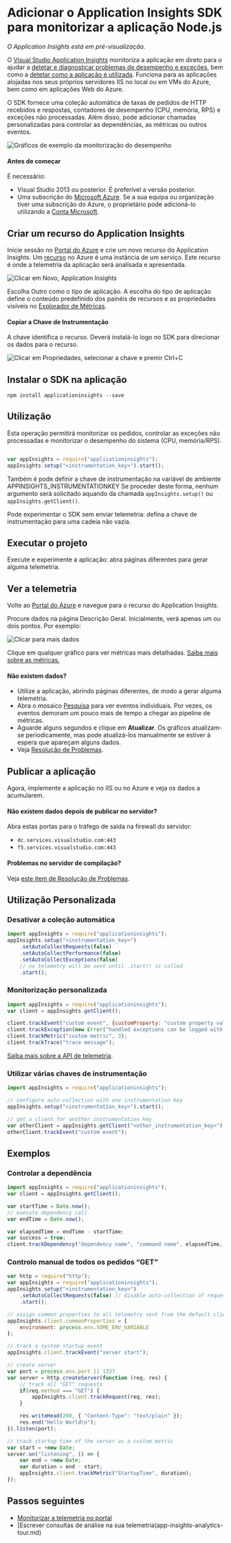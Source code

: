 <properties
    pageTitle="Adicionar o Application Insights SDK para monitorizar a aplicação Node.js | Microsoft Azure"
    description="Analise a utilização, a disponibilidade e o desempenho da aplicação Web no local ou do Microsoft Azure com o Application Insights."
    services="application-insights"
    documentationCenter=""
    authors="alancameronwills"
    manager="douge"/>

<tags
    ms.service="application-insights"
    ms.workload="tbd"
    ms.tgt_pltfrm="ibiza"
    ms.devlang="na"
    ms.topic="get-started-article"
    ms.date="08/30/2016"
    ms.author="awills"/>


# Adicionar o Application Insights SDK para monitorizar a aplicação Node.js

*O Application Insights está em pré-visualização.*

O [Visual Studio Application Insights](app-insights-overview.md) monitoriza a aplicação em direto para o ajudar a [detetar e diagnosticar problemas de desempenho e exceções](app-insights-detect-triage-diagnose.md), bem como a [detetar como a aplicação é utilizada](app-insights-overview-usage.md). Funciona para as aplicações alojadas nos seus próprios servidores IIS no local ou em VMs do Azure, bem como em aplicações Web do Azure.



O SDK fornece uma coleção automática de taxas de pedidos de HTTP recebidos e respostas, contadores de desempenho (CPU, memória, RPS) e exceções não processadas. Além disso, pode adicionar chamadas personalizadas para controlar as dependências, as métricas ou outros eventos.

![Gráficos de exemplo da monitorização do desempenho](./media/app-insights-windows-services/10-perf.png)


#### Antes de começar

É necessário:

* Visual Studio 2013 ou posterior. É preferível a versão posterior.
* Uma subscrição do [Microsoft Azure](http://azure.com). Se a sua equipa ou organização tiver uma subscrição do Azure, o proprietário pode adicioná-lo utilizando a [Conta Microsoft](http://live.com).

## <a name="add"></a>Criar um recurso do Application Insights

Inicie sessão no [Portal do Azure][portal] e crie um novo recurso do Application Insights. Um [recurso][roles] no Azure é uma instância de um serviço. Este recurso é onde a telemetria da aplicação será analisada e apresentada.

![Clicar em Novo, Application Insights](./media/app-insights-windows-services/01-new-asp.png)

Escolha Outro como o tipo de aplicação. A escolha do tipo de aplicação define o conteúdo predefinido dos painéis de recursos e as propriedades visíveis no [Explorador de Métricas][metrics].

#### Copiar a Chave de Instrumentação

A chave identifica o recurso. Deverá instalá-lo logo no SDK para direcionar os dados para o recurso.

![Clicar em Propriedades, selecionar a chave e premir Ctrl+C](./media/app-insights-windows-services/02-props-asp.png)


## <a name="sdk"></a> Instalar o SDK na aplicação

```
npm install applicationinsights --save
```

## Utilização

Esta operação permitirá monitorizar os pedidos, controlar as exceções não processadas e monitorizar o desempenho do sistema (CPU, memória/RPS).

```javascript

var appInsights = require("applicationinsights");
appInsights.setup("<instrumentation_key>").start();
```

Também é pode definir a chave de instrumentação na variável de ambiente APPINSIGHTS_INSTRUMENTATIONKEY Se proceder deste forma, nenhum argumento será solicitado aquando da chamada `appInsights.setup()` ou `appInsights.getClient()`.

Pode experimentar o SDK sem enviar telemetria: defina a chave de instrumentação para uma cadeia não vazia.


## <a name="run"></a> Executar o projeto

Execute e experimente a aplicação: abra páginas diferentes para gerar alguma telemetria.


## <a name="monitor"></a> Ver a telemetria

Volte ao [Portal do Azure](https://portal.azure.com) e navegue para o recurso do Application Insights.


Procure dados na página Descrição Geral. Inicialmente, verá apenas um ou dois pontos. Por exemplo:

![Clicar para mais dados](./media/app-insights-windows-services/12-first-perf.png)

Clique em qualquer gráfico para ver métricas mais detalhadas. [Saiba mais sobre as métricas.][perf]

#### Não existem dados?

* Utilize a aplicação, abrindo páginas diferentes, de modo a gerar alguma telemetria.
* Abra o mosaico [Pesquisa](app-insights-diagnostic-search.md) para ver eventos individuais. Por vezes, os eventos demoram um pouco mais de tempo a chegar ao pipeline de métricas.
* Aguarde alguns segundos e clique em **Atualizar**. Os gráficos atualizam-se periodicamente, mas pode atualizá-los manualmente se estiver à espera que apareçam alguns dados.
* Veja [Resolução de Problemas][qna].

## Publicar a aplicação

Agora, implemente a aplicação no IIS ou no Azure e veja os dados a acumularem.


#### Não existem dados depois de publicar no servidor?

Abra estas portas para o tráfego de saída na firewall do servidor:

+ `dc.services.visualstudio.com:443`
+ `f5.services.visualstudio.com:443`


#### Problemas no servidor de compilação?

Veja [este item de Resolução de Problemas](app-insights-asp-net-troubleshoot-no-data.md#NuGetBuild).



## Utilização Personalizada 

### Desativar a coleção automática

```javascript
import appInsights = require("applicationinsights");
appInsights.setup("<instrumentation_key>")
    .setAutoCollectRequests(false)
    .setAutoCollectPerformance(false)
    .setAutoCollectExceptions(false)
    // no telemetry will be sent until .start() is called
    .start();
```

### Monitorização personalizada

```javascript
import appInsights = require("applicationinsights");
var client = appInsights.getClient();

client.trackEvent("custom event", {customProperty: "custom property value"});
client.trackException(new Error("handled exceptions can be logged with this method"));
client.trackMetric("custom metric", 3);
client.trackTrace("trace message");
```

[Saiba mais sobre a API de telemetria](app-insights-api-custom-events-metrics.md).

### Utilizar várias chaves de instrumentação

```javascript
import appInsights = require("applicationinsights");

// configure auto-collection with one instrumentation key
appInsights.setup("<instrumentation_key>").start();

// get a client for another instrumentation key
var otherClient = appInsights.getClient("<other_instrumentation_key>");
otherClient.trackEvent("custom event");
```

## Exemplos

### Controlar a dependência

```javascript
import appInsights = require("applicationinsights");
var client = appInsights.getClient();

var startTime = Date.now();
// execute dependency call
var endTime = Date.now();

var elapsedTime = endTime - startTime;
var success = true;
client.trackDependency("dependency name", "command name", elapsedTime, success);
```



### Controlo manual de todos os pedidos “GET”

```javascript
var http = require("http");
var appInsights = require("applicationinsights");
appInsights.setup("<instrumentation_key>")
    .setAutoCollectRequests(false) // disable auto-collection of requests for this example
    .start();

// assign common properties to all telemetry sent from the default client
appInsights.client.commonProperties = {
    environment: process.env.SOME_ENV_VARIABLE
};

// track a system startup event
appInsights.client.trackEvent("server start");

// create server
var port = process.env.port || 1337
var server = http.createServer(function (req, res) {
    // track all "GET" requests
    if(req.method === "GET") {
        appInsights.client.trackRequest(req, res);
    }

    res.writeHead(200, { "Content-Type": "text/plain" });
    res.end("Hello World\n");
}).listen(port);

// track startup time of the server as a custom metric
var start = +new Date;
server.on("listening", () => {
    var end = +new Date;
    var duration = end - start;
    appInsights.client.trackMetric("StartupTime", duration);
});
```

## Passos seguintes

* [Monitorizar a telemetria no portal](app-insights-dashboards.md)
* [Escrever consultas de análise na sua telemetria(app-insights-analytics-tour.md)



<!--Link references-->

[knowUsers]: app-insights-overview-usage.md
[metrics]: app-insights-metrics-explorer.md
[perf]: app-insights-web-monitor-performance.md
[portal]: http://portal.azure.com/
[qna]: app-insights-troubleshoot-faq.md
[roles]: app-insights-resources-roles-access-control.md



<!--HONumber=sep16_HO1-->


